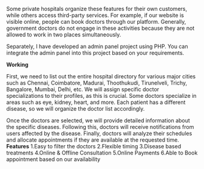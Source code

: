 Some private hospitals organize these features for their own customers, while others access third-party services. For example, if our website is visible online, people can book doctors through our platform. Generally, government doctors do not engage in these activities because they are not allowed to work in two places simultaneously.

Separately, I have developed an admin panel project using PHP. You can integrate the admin panel into this project based on your requirements.

**Working**

First, we need to list out the entire hospital directory for various major cities such as Chennai, Coimbatore, Madurai, Thoothukudi, Tirunelveli, Trichy, Bangalore, Mumbai, Delhi, etc. We will assign specific doctor specializations to their profiles, as this is crucial. Some doctors specialize in areas such as eye, kidney, heart, and more. Each patient has a different disease, so we will organize the doctor list accordingly.

Once the doctors are selected, we will provide detailed information about the specific diseases. Following this, doctors will receive notifications from users affected by the disease. Finally, doctors will analyze their schedules and allocate appointments if they are available at the requested time.
**Features**
1.Easy to filter the doctors
2.Flexible timing
3.Disease based treatments
4.Online & Offline Consultation
5.Online Payments
6.Able to Book appointment based on our availability
